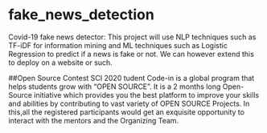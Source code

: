 # fake_news_detection
Covid-19 fake news detector:
This project will use NLP techniques such as TF-iDF for information mining and ML techniques such as Logistic Regression to predict if a news is fake or not.
We can however extend this to deploy on a website or such.

##Open Source Contest SCI 2020
tudent Code-in is a global program that helps students grow with “OPEN SOURCE”. It is a 2 months long Open-Source initiative which provides you the best platform to improve your skills and abilities by contributing to vast variety of OPEN SOURCE Projects. In this,all the registered participants would get an exquisite opportunity to interact with the mentors and the Organizing Team.



